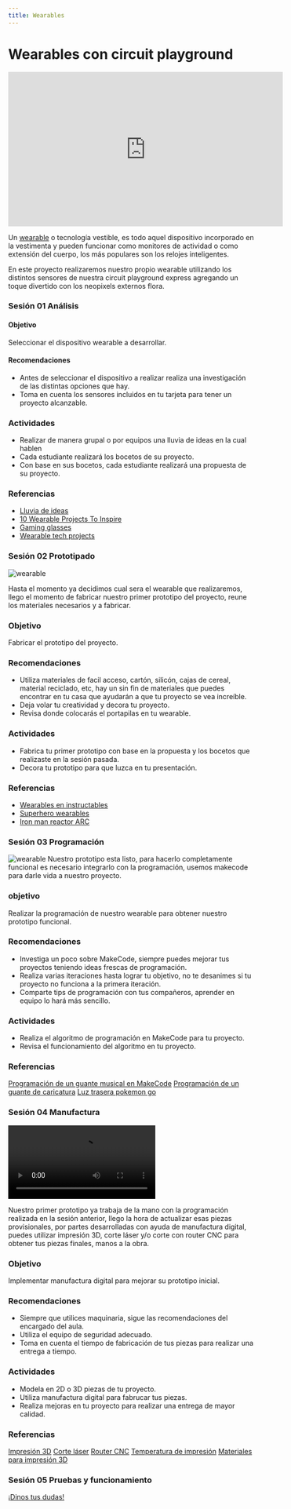 ```yaml
---
title: Wearables
---
```


# Wearables con circuit playground 

<iframe width="560" height="315" src="https://www.youtube.com/embed/wy8igdGP5UM" frameborder="0" allow="accelerometer; autoplay; encrypted-media; gyroscope; picture-in-picture" allowfullscreen></iframe>

Un [wearable](https://es.wikipedia.org/wiki/Tecnolog%C3%ADa_vestible) o tecnología vestible, es todo aquel dispositivo incorporado en la vestimenta y pueden funcionar como monitores de actividad o como extensión del cuerpo, los más populares son los relojes inteligentes.

En este proyecto realizaremos nuestro propio wearable utilizando los distintos sensores de nuestra circuit playground express agregando un toque divertido con los neopixels externos flora.

### Sesión 01 Análisis 
#### Objetivo 
Seleccionar el dispositivo wearable a desarrollar.
#### Recomendaciones
+ Antes de seleccionar el dispositivo a realizar realiza una investigación de las distintas opciones que hay.
+ Toma en cuenta los sensores incluidos en tu tarjeta para tener un proyecto alcanzable.
### Actividades 
+ Realizar de manera grupal o por equipos una lluvia de ideas en la cual hablen  
+ Cada estudiante realizará los bocetos de su proyecto.
+ Con base en sus bocetos, cada estudiante realizará una propuesta de su proyecto.

### Referencias 
+ [Lluvia de ideas](https://es.wikipedia.org/wiki/Lluvia_de_ideas#:~:text=La%20lluvia%20de%20ideas%2Ces,originales%20en%20un%20ambiente%20relajado.)
+ [10 Wearable Projects To Inspire](https://makezine.com/2018/11/13/10-wearable-projects-to-inspire-and-amuse/)
+ [Gaming glasses](https://www.instructables.com/id/Wearable-Gaming-Glasses-and-Wireless-Gaming-Glove/)
+ [Wearable tech projects](https://store.rpipress.cc/collections/books/products/wearable-tech-projects-2019)


### Sesión 02 Prototipado

![wearable]({{site.baseurl}}/img/wearable01.jpg)

Hasta el momento ya decidimos cual sera el wearable que realizaremos, llego el momento de fabricar nuestro primer prototipo del proyecto, reune los materiales necesarios y a fabricar.

### Objetivo
Fabricar el prototipo del proyecto.

### Recomendaciones 
+ Utiliza materiales de facil acceso, cartón, silicón, cajas de cereal, material reciclado, etc, hay un sin fin de materiales que puedes encontrar en tu casa que ayudarán a que tu proyecto se vea increíble.
+ Deja volar tu creatividad y decora tu proyecto.
+ Revisa donde colocarás el portapilas en tu wearable.

### Actividades
+ Fabrica tu primer prototipo con base en la propuesta y los bocetos que realizaste en la sesión pasada.
+ Decora tu prototipo para que luzca en tu presentación.

### Referencias 
+ [Wearables en instructables](https://www.instructables.com/id/Wearable-Electronics-1/)
+ [Superhero wearables](https://www.instructables.com/id/Superhero-LED-Wearables/)
+ [Iron man reactor ARC](https://www.instructables.com/id/Iron-Man-Wearable-Arc-Reactor-Under-Shirt-5-Design/)

### Sesión 03 Programación 

![wearable]({{site.baseurl}}/img/wearable03.jpg)
Nuestro prototipo esta listo, para hacerlo completamente funcional es necesario integrarlo con la programación, usemos makecode para darle vida a nuestro proyecto.

### objetivo
Realizar la programación de nuestro wearable para obtener nuestro prototipo funcional.

### Recomendaciones 
+ Investiga un poco sobre MakeCode, siempre puedes mejorar tus proyectos teniendo ideas frescas de programación.
+ Realiza varias iteraciones hasta lograr tu objetivo, no te desanimes si tu proyecto no funciona a la primera iteración.
+ Comparte tips de programación con tus compañeros, aprender en equipo lo hará más sencillo.

### Actividades
+ Realiza el algoritmo de programación en MakeCode para tu proyecto.
+ Revisa el funcionamiento del algoritmo en tu proyecto.

### Referencias 
[Programación de un guante musical en MakeCode](https://learn.adafruit.com/cpx-musical-glove/make-makecode-music)
[Programación de un guante de caricatura](https://learn.adafruit.com/cartoon-network-makecode-garnets-gauntlets-from-steven-universe/code-the-star-in-makecode)
[Luz trasera pokemon go](https://learn.adafruit.com/glowing-led-team-badge-for-pokemon-go)
 
 ### Sesión 04 Manufactura
 
![wearable]({{site.baseurl}}/img/wearable04.mp4)

Nuestro primer prototipo ya trabaja de la mano con la programación realizada en la sesión anterior, llego la hora de actualizar esas piezas provisionales, por partes desarrolladas con ayuda de manufactura digital, puedes utilizar impresión 3D, corte láser y/o corte con router CNC para obtener tus piezas finales, manos a la obra.

### Objetivo 
Implementar manufactura digital para mejorar su prototipo inicial.

### Recomendaciones 
+ Siempre que utilices maquinaria, sigue las recomendaciones del encargado del aula.
+ Utiliza el equipo de seguridad adecuado.
+ Toma en cuenta el tiempo de fabricación de tus piezas para realizar una entrega a tiempo.

### Actividades
+ Modela en 2D o 3D piezas de tu proyecto.
+ Utiliza manufactura digital para fabrucar tus piezas.
+ Realiza mejoras en tu proyecto para realizar una entrega de mayor calidad.

### Referencias 

[Impresión 3D](http://learn.makercademy.com/modules/referencias/Impresion3D/)
[Corte láser](http://learn.makercademy.com/modules/referencias/cortadoralaser/)
[Router CNC](http://learn.makercademy.com/modules/referencias/cnc/)
[Temperatura de impresión](http://makermex.com/blog/manufactura-digital-1/post/que-temperaturas-debo-manejar-cuando-voy-a-imprimir-en-3d-524)
[Materiales para impresión 3D](http://makermex.com/blog/manufactura-digital-1/post/materiales-de-impresion-3d-516)

### Sesión 05 Pruebas y funcionamiento 
 






<a class="btn btn-primary" target="_blank" href="http://www.makermex.com/forum/makercademy-124">¡Dinos tus dudas!</a>
